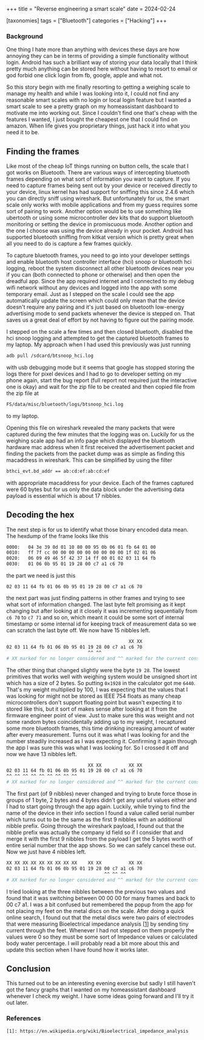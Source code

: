 +++
title = "Reverse engineering a smart scale"
date = 2024-02-24

[taxonomies]
tags = ["Bluetooth"]
categories = ["Hacking"]
+++

### Background
One thing I hate more than anything with devices these days are how
annoying they can be in terms of providing a simple functionality without
login. Android has such a brilliant way of storing your data locally that
I think pretty much anything can be stored here without having to resort to 
email or god forbid one click login from fb, google, apple and what not.

<!-- more -->
So this story begin with me finally resorting to getting a weighing scale
to manage my health and while I was looking into it, I could not find any 
reasonable smart scales with no login or local login feature but I wanted 
a smart scale to see a pretty graph on my homeassistant dashboard to motivate
me into working out. Since I couldn't find one that's cheap with the features 
I wanted, I just bought the cheapest one that I could find on amazon. 
When life gives you proprietary things, just hack it into what you need it to be.

## Finding the frames

Like most of the cheap IoT things running on button cells, the scale that I got 
works on Bluetooth. There are various ways of intercepting bluetooth frames
depending on what sort of information you want to capture. If you need to capture frames 
being sent out by your device or received directly to your device, linux kernel has had
support for sniffing this since 2.4.6 which you can directly sniff using wireshark.
But unfortunately for us, the smart scale only works with mobile applications and 
from my guess requires some sort of pairing to work.
Another option would be to use something like ubertooth or using some microcontroller 
dev kits that do support bluetooth monitoring or setting the device in promiscuous mode.
Another option and the one I choose was using the device already in your pocket. 
Android has supported bluetooth sniffing from kitkat version which is pretty great 
when all you need to do is capture a few frames quickly.

To capture bluetooth frames, you need to go into your developer settings and enable 
bluetooth host controller interface  (hci) snoop or bluetooth hci logging, reboot the system
disconnect all other bluetooth devices near you if you can (both connected to phone or otherwise)
and then open the dreadful app. Since the app required internet and I connected to my debug wifi network
without any devices and logged into the app with some temporary email. Just as I stepped on the scale
I could see the app automatically update the screen which could only mean that the device doesn't require
any pairing and it's just based on bluetooth low-energy advertising mode to send packets whenever the 
device is stepped on. That saves us a great deal of effort by not having to figure out the pairing mode.

I stepped on the scale a few times and then closed bluetooth, disabled the hci snoop logging and attempted
to get the captured bluetooth frames to my laptop. My approach when I had used this previously was just running 
```bash
adb pull /sdcard/btsnoop_hci.log
```
 with usb debugging mode but it seems that google has stopped 
storing the logs there for pixel devices and I had to go to developer setting on my phone again, start
the bug report (full report not required just the interactive one is okay) and wait for the zip file
to be created and then copied file from the zip file at 
```bash
FS/data/misc/bluetooth/logs/btsnoop_hci.log
```
to my laptop.

Opening this file on wireshark revealed the many packets that were captured during the few minutes
that the logging was on. Luckily for us the weighing scale app had an info page which displayed the
bluetooth hardware mac address when it first received the advertisement packet and finding the packets 
from the packet dump was as simple as finding this macaddress in wireshark. This can be simplified 
by using the filter 
```bash 
bthci_evt.bd_addr == ab:cd:ef:ab:cd:ef
```
with appropriate macaddress for your device.
Each of the frames captured were 60 bytes but for us only the data block under the advertising data payload
is essential which is about 17 nibbles. 

## Decoding the hex

The next step is for us to identify what those binary encoded data mean. The hexdump of the frame looks like this
```bash
0000:   04 3e 39 0d 01 10 80 00 95 0b 06 01 fb 64 01 00
0010:   ff 7f cc 00 00 00 00 00 00 00 00 00 1f 02 01 06
0020:   06 09 49 46 5f 42 37 14 ff 00 01 02 03 11 64 fb
0030:   01 06 0b 95 01 19 28 00 c7 a1 c6 70

```
the part we need is just this 
```
02 03 11 64 fb 01 06 0b 95 01 19 28 00 c7 a1 c6 70
```

the next part was just finding patterns in other frames and trying to see what sort of information changed.
The last byte felt promising as it kept changing but after looking at it closely it was incrementing sequentially
from `c6 70` to `c7 71` and so on, which meant it could be some sort of internal timestamp or some internal id
for keeping track of measurement data so we can scratch the last byte off. We now have 15 nibbles left.
```bash
                                             XX XX
02 03 11 64 fb 01 06 0b 95 01 19 28 00 c7 a1 c6 70
                              ^^ ^^
# XX marked for no longer considered and ^^ marked for the current consideration
```   

The other thing that changed slightly were the byte `19 28`. The lowest primitives that works well with weighing 
system would be unsigned short int which has a size of 2 bytes. So putting `0x1928` in the calculator got me `6440`.
That's my weight multiplied by 100, I was expecting that the values that I was looking for might not be stored as IEEE 754 floats
as many cheap microcontrollers don't support floating point but wasn't expecting it to stored like this, but it sort 
of makes sense after looking at it from the firmware engineer point of view.
Just to make sure this was weight and not some random bytes coincidentally adding up to my weight, I recaptured 
some more bluetooth frames, this time drinking increasing amount of water after every measurement. 
Turns out it was what I was looking for and the number steadily increased as I was expecting it. Confirming it 
again through the app I was sure this was what I was looking for. So I crossed it off and now we have 13 nibbles left.


```bash 
                              XX XX          XX XX
02 03 11 64 fb 01 06 0b 95 01 19 28 00 c7 a1 c6 70
^^ ^^ ^^ ^^ ^^ ^^ ^^ ^^ ^^                                         
# XX marked for no longer considered and ^^ marked for the current consideration
```
The first part (of 9 nibbles) never changed and trying to brute force those in groups of 1 byte, 2 bytes and 4 bytes didn't get
any useful values either and I had to start going through the app again. Luckily, while trying to find the name of the 
device in their info section I found a value called serial number which turns out to be the same as the first 9 nibbles
with an additional nibble prefix. Going through the wireshark payload, I found out that the nibble prefix was actually the 
company id field so if I consider that and merge it with the first 9 nibbles from the payload I get the 5 bytes worth of 
entire serial number that the app shows. So we can safely cancel these out. Now we just have 4 nibbles left.

```bash 
XX XX XX XX XX XX XX XX XX    XX XX          XX XX
02 03 11 64 fb 01 06 0b 95 01 19 28 00 c7 a1 c6 70
                                    ^^ ^^ ^^    
# XX marked for no longer considered and ^^ marked for the current consideration
```

I tried looking at the three nibbles between the previous two values and found that it was switching between 
00 00 00 for many frames and back to 00 c7 a1. I was a bit confused but remembered the popup from the app
for not placing my feet on the metal discs on the scale. After doing a quick online search, I found out that the 
metal discs were two pairs of electrodes that were measuring Bioelectrical impedance analysis [[1]] by sending tiny 
current through the feet. Whenever I had not stepped on them properly the values were 0 so they must be some sort of 
Impedance values or calculated body water percentage. I will probably read a bit more about this and update this section
when I have found how it works later. 

[//]: # (TODO: Read the paper on BIA and find which of the formula relates to the scale that I have and check if the values could be impedance or resistance and reactance separately)

## Conclusion

This turned out to be an interesting evening exercise but sadly I still haven't got the fancy graphs that I wanted
on my homeassistant dashboard whenever I check my weight. 
I have some ideas going forward and I'll try it out later.


[//]: # (TODO: Write another blog post for capturing this data and adding to ha later)

### References
[1]: https://en.wikipedia.org/wiki/Bioelectrical_impedance_analysis
`[1]: https://en.wikipedia.org/wiki/Bioelectrical_impedance_analysis`

